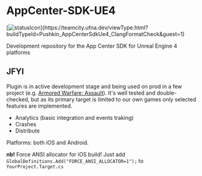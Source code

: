 # AppCenter-SDK-UE4

[![statusIcon](https://teamcity.ufna.dev/app/rest/builds/buildType:(id:Pushkin_AppCenterSdkUe4_ClangFormatCheck)/statusIcon.svg)](https://teamcity.ufna.dev/viewType.html?buildTypeId=Pushkin_AppCenterSdkUe4_ClangFormatCheck&guest=1)

Development repository for the App Center SDK for Unreal Engine 4 platforms

## JFYI

Plugin is in active development stage and being used on prod in a few project (e.g. [Armored Warfare: Assault](http://awa.my.com/)). It's well tested and double-checked, but as its primary target is limited to our own games only selected features are implemented.

* Analytics (basic integration and events traking)
* Crashes
* Distribute

Platforms: both iOS and Android.

**nb!** Force ANSI allocator for iOS build! Just add `GlobalDefinitions.Add("FORCE_ANSI_ALLOCATOR=1");` to `YourProject.Target.cs`
